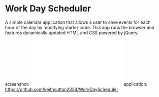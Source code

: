 # Work Day Scheduler

A simple calendar application that allows a user to save events for each hour of the day by modifying starter code. This app runs the browser and features dynamically updated HTML and CSS powered by jQuery.

screenshot: !["screenshot for Work Day Scheduler"](./Assets/workDayScheduler.pdf)
application: https://github.com/keithsutton2324/WorkDayScheduler

